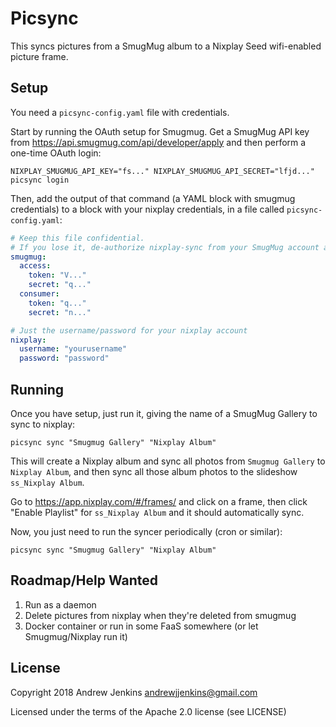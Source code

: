 Picsync
=======

This syncs pictures from a SmugMug album to a Nixplay Seed wifi-enabled picture
frame.

Setup
-----

You need a `picsync-config.yaml` file with credentials.

Start by running the OAuth setup for Smugmug.  Get a SmugMug API key from
https://api.smugmug.com/api/developer/apply and then perform a one-time OAuth
login:

```
NIXPLAY_SMUGMUG_API_KEY="fs..." NIXPLAY_SMUGMUG_API_SECRET="lfjd..." picsync login
```

Then, add the output of that command (a YAML block with smugmug credentials) to
a block with your nixplay credentials, in a file called `picsync-config.yaml`:

```yaml
# Keep this file confidential.
# If you lose it, de-authorize nixplay-sync from your SmugMug account and repeat 'picsync login'
smugmug:
  access:
    token: "V..."
    secret: "q..."
  consumer:
    token: "q..."
    secret: "n..."

# Just the username/password for your nixplay account
nixplay:
  username: "yourusername"
  password: "password"
```

Running
-------

Once you have setup, just run it, giving the name of a SmugMug Gallery to
sync to nixplay:

```
picsync sync "Smugmug Gallery" "Nixplay Album"
```

This will create a Nixplay album and sync all photos from `Smugmug Gallery` to
`Nixplay Album`, and then sync all those album photos to the slideshow
`ss_Nixplay Album`.

Go to https://app.nixplay.com/#/frames/ and click on a frame, then click "Enable
Playlist" for `ss_Nixplay Album` and it should automatically sync.

Now, you just need to run the syncer periodically (cron or similar):

```
picsync sync "Smugmug Gallery" "Nixplay Album"
```

Roadmap/Help Wanted
-------------------
1. Run as a daemon
2. Delete pictures from nixplay when they're deleted from smugmug
3. Docker container or run in some FaaS somewhere (or let Smugmug/Nixplay run
   it)

License
-------
Copyright 2018 Andrew Jenkins <andrewjjenkins@gmail.com>

Licensed under the terms of the Apache 2.0 license (see LICENSE)